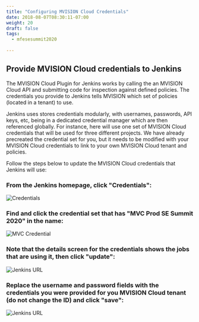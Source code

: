 ```yaml
---
title: "Configuring MVISION Cloud Credentials"
date: 2018-08-07T08:30:11-07:00
weight: 20
draft: false
tags:
  - mfesesummit2020
  
---
```


## Provide MVISION Cloud credentials to Jenkins

The MVISION Cloud Plugin for Jenkins works by calling the an MVISION Cloud API and submitting code for inspection against defined policies.  The credentials you provide to Jenkins tells MVISION which set of policies (located in a tenant) to use.

Jenkins uses stores credentials modularly, with usernames, passwords, API keys, etc, being in a dedicated credential manager which are then referenced globally.  For instance, here will use one set of MVISION Cloud credentials that will be used for three different projects.  We have already precreated the credential set for you, but it needs to be modified with your MVISION Cloud credentials to link to your own MVISION Cloud tenant and policies.

Follow the steps below to update the MVISION Cloud credentials that Jenkins will use:

### From the Jenkins homepage, click "Credentials":

![Credentials](/images/mfe/jenkinscredentials.png?classes=border,shadow)

### Find and click the credential set that has "MVC Prod SE Summit 2020" in the name:

![MVC Credential](/images/mfe/clickcredential.png?classes=border,shadow)

### Note that the details screen for the credentials shows the jobs that are using it, then click "update":

![Jenkins URL](/images/mfe/clickupdate.png?classes=border,shadow)

### Replace the username and password fields with the credentials you were provided for you MVISION Cloud tenant (do not change the ID) and click "save":

![Jenkins URL](/images/mfe/updatecredentials.png?classes=border,shadow)

